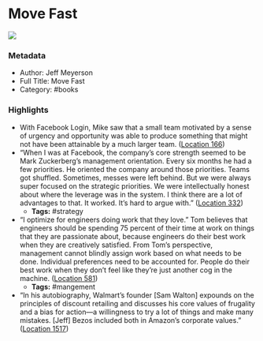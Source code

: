 # Move Fast

![](https://m.media-amazon.com/images/I/61bYEBsH4xS._SY160.jpg)

### Metadata

- Author: Jeff Meyerson
- Full Title: Move Fast
- Category: #books

### Highlights

- With Facebook Login, Mike saw that a small team motivated by a sense of urgency and opportunity was able to produce something that might not have been attainable by a much larger team. ([Location 166](https://readwise.io/to_kindle?action=open&asin=B093HMJ4KB&location=166))
- “When I was at Facebook, the company’s core strength seemed to be Mark Zuckerberg’s management orientation. Every six months he had a few priorities. He oriented the company around those priorities. Teams got shuffled. Sometimes, messes were left behind. But we were always super focused on the strategic priorities. We were intellectually honest about where the leverage was in the system. I think there are a lot of advantages to that. It worked. It’s hard to argue with.” ([Location 332](https://readwise.io/to_kindle?action=open&asin=B093HMJ4KB&location=332))
    - **Tags:** #strategy
- “I optimize for engineers doing work that they love.” Tom believes that engineers should be spending 75 percent of their time at work on things that they are passionate about, because engineers do their best work when they are creatively satisfied. From Tom’s perspective, management cannot blindly assign work based on what needs to be done. Individual preferences need to be accounted for. People do their best work when they don’t feel like they’re just another cog in the machine. ([Location 581](https://readwise.io/to_kindle?action=open&asin=B093HMJ4KB&location=581))
    - **Tags:** #mangement
- “In his autobiography, Walmart’s founder [Sam Walton] expounds on the principles of discount retailing and discusses his core values of frugality and a bias for action—a willingness to try a lot of things and make many mistakes. [Jeff] Bezos included both in Amazon’s corporate values.” ([Location 1517](https://readwise.io/to_kindle?action=open&asin=B093HMJ4KB&location=1517))
